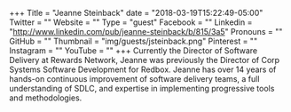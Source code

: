 +++
Title = "Jeanne Steinback"
date = "2018-03-19T15:22:49-05:00"
Twitter = ""
Website = ""
Type = "guest"
Facebook = ""
Linkedin = "http://www.linkedin.com/pub/jeanne-steinback/b/815/3a5"
Pronouns = ""
GitHub = ""
Thumbnail = "img/guests/jsteinback.png"
Pinterest = ""
Instagram = ""
YouTube = ""
+++
Currently the Director of Software Delivery at Rewards Network, Jeanne was previously the Director of Corp Systems Software Development for Redbox. Jeanne has over 14 years of hands-on continuous improvement of software delivery teams, a full understanding of SDLC, and expertise in implementing progressive tools and methodologies.
